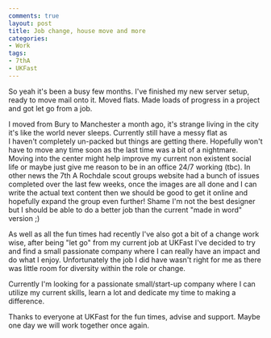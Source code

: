 ```yaml
---
comments: true
layout: post
title: Job change, house move and more
categories:
- Work
tags:
- 7thA
- UKFast
---
```


So yeah it's been a busy few months. I've finished my new server setup, ready to move mail onto it. Moved flats. Made loads of progress in a project and got let go from a job.

I moved from Bury to Manchester a month ago, it's strange living in the city it's like the world never sleeps. Currently still have a messy flat as I haven't completely un-packed but things are getting there. Hopefully won't have to move any time soon as the last time was a bit of a nightmare. Moving into the center might help improve my current non existent social life or maybe just give me reason to be in an office 24/7 working (tbc). In other news the 7th A Rochdale scout groups website had a bunch of issues completed over the last few weeks, once the images are all done and I can write the actual text content then we should be good to get it online and hopefully expand the group even further! Shame I'm not the best designer but I should be able to do a better job than the current "made in word" version ;)

As well as all the fun times had recently I've also got a bit of a change work wise, after being "let go" from my current job at UKFast I've decided to try and find a small passionate company where I can really have an impact and do what I enjoy. Unfortunately the job I did have wasn't right for me as there was little room for diversity within the role or change.

Currently I'm looking for a passionate small/start-up company where I can utilize my current skills, learn a lot and dedicate my time to making a difference.

Thanks to everyone at UKFast for the fun times, advise and support. Maybe one day we will work together once again.
